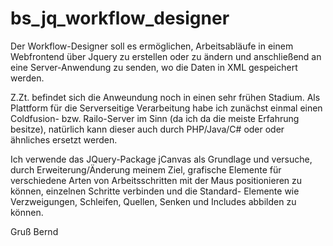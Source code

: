 bs_jq_workflow_designer
=======================

Der Workflow-Designer soll es ermöglichen, Arbeitsabläufe in einem Webfrontend über Jquery 
zu erstellen oder zu ändern und anschließend an eine Server-Anwendung zu senden, wo die Daten in XML gespeichert werden.

Z.Zt. befindet sich die Anweundung noch in einen sehr frühen Stadium.
Als Plattform für die Serverseitige Verarbeitung habe ich zunächst einmal einen Coldfusion- bzw. Railo-Server im Sinn
(da ich da die meiste Erfahrung besitze), natürlich kann dieser auch durch PHP/Java/C# oder oder 
ähnliches ersetzt werden. 

Ich verwende das JQuery-Package jCanvas als Grundlage und versuche, durch Erweiterung/Änderung meinem Ziel, 
grafische Elemente für verschiedene Arten von Arbeitsschritten mit der Maus positionieren zu können, einzelnen Schritte 
verbinden und die Standard- Elemente wie Verzweigungen, Schleifen, Quellen, Senken und Includes abbilden zu können.

Gruß Bernd
